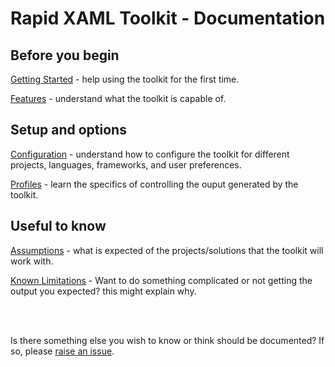 # Rapid XAML Toolkit - Documentation

## Before you begin

[Getting Started](./getting-started.md) - help using the toolkit for the first time.

[Features](./features.md) - understand what the toolkit is capable of.

## Setup and options

[Configuration](./configuraiton.md) - understand how to configure the toolkit for different projects, languages, frameworks, and user preferences.

[Profiles](./profiles.md) - learn the specifics of controlling the ouput generated by the toolkit.

## Useful to know

[Assumptions](./assumptions.md) - what is expected of the projects/solutions that the toolkit will work with.

[Known Limitations](./known-limitations.md) - Want to do something complicated or not getting the output you expected? this might explain why.

<br /><br /> 

Is there something else you wish to know or think should be documented? If so, please [raise an issue](https://github.com/Microsoft/Rapid-XAML-Toolkit/issues/new).
